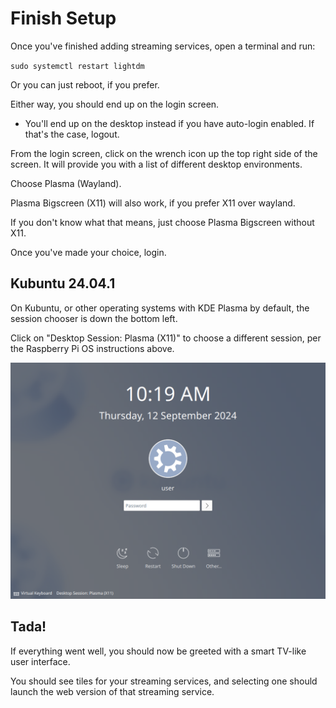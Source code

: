 # Finish Setup

Once you've finished adding streaming services, open a terminal and run:

`sudo systemctl restart lightdm`

Or you can just reboot, if you prefer.

Either way, you should end up on the login screen.

* You'll end up on the desktop instead if you have auto-login enabled. If that's the case, logout.

From the login screen, click on the wrench icon up the top right side of the screen. It will provide you with a list of different desktop environments.

Choose Plasma (Wayland).

Plasma Bigscreen (X11) will also work, if you prefer X11 over wayland.

If you don't know what that means, just choose Plasma Bigscreen without X11.

Once you've made your choice, login.

## Kubuntu 24.04.1

On Kubuntu, or other operating systems with KDE Plasma by default, the session chooser is down the bottom left.

Click on "Desktop Session: Plasma (X11)" to choose a different session, per the Raspberry Pi OS instructions above.

![Screenshot](screenshots/KdeLoginScreen.png)

## Tada!

If everything went well, you should now be greeted with a smart TV-like user interface.

You should see tiles for your streaming services, and selecting one should launch the web version of that streaming service.
